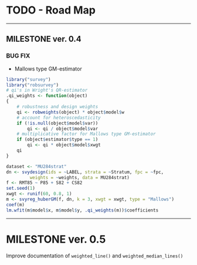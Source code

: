 # TODO - Road Map

---

## MILESTONE ver. 0.4

### BUG FIX

* Mallows type GM-estimator

```R
library("survey")
library("robsurvey")
# qi's in Wright's QR-estimator
.qi_weights <- function(object)
{
    # robustness and design weights
    qi <- robweights(object) * object$model$w
    # account for heteroscedasticity
    if (!is.null(object$model$var))
        qi <- qi / object$model$var
    # multiplicative factor for Mallows type GM-estimator
    if (object$estimator$type == 1)
        qi <- qi * object$model$xwgt
    qi
}

dataset <- "MU284strat"
dn <- svydesign(ids = ~LABEL, strata = ~Stratum, fpc = ~fpc,
         weights = ~weights, data = MU284strat)
f <- RMT85 ~ P85 + S82 + CS82
set.seed(1)
xwgt <- runif(60, 0.8, 1)
m <- svyreg_huberGM(f, dn, k = 3, xwgt = xwgt, type = "Mallows")
coef(m)
lm.wfit(m$model$x, m$model$y, .qi_weights(m))$coefficients

```



---

# MILESTONE ver. 0.5

Improve documentation of `weighted_line()`  and  `weighted_median_lines()`

